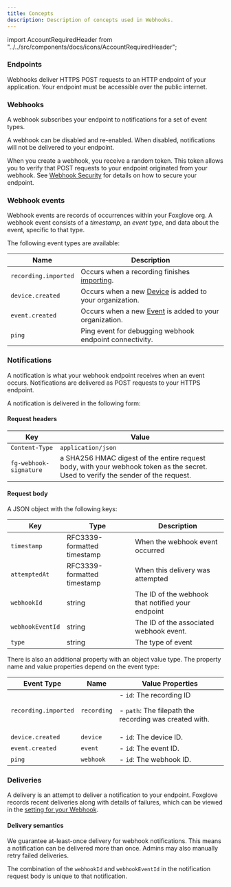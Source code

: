 ```yaml
---
title: Concepts
description: Description of concepts used in Webhooks.
---
```


import AccountRequiredHeader from "../../src/components/docs/icons/AccountRequiredHeader";

<AccountRequiredHeader badgeText="Closed Beta, contact us for access" />

### Endpoints

Webhooks deliver HTTPS POST requests to an HTTP endpoint of your application. Your endpoint must be accessible over the public internet.

### Webhooks

A webhook subscribes your endpoint to notifications for a set of event types.

A webhook can be disabled and re-enabled. When disabled, notifications will not be delivered to your endpoint.

When you create a webhook, you receive a random token. This token allows you to verify that POST requests to your endpoint originated from your webhook. See [Webhook Security](3-security.md) for details on how to secure your endpoint.

### Webhook events

Webhook events are records of occurrences within your Foxglove org. A webhook event consists of a _timestamp_, an _event type_, and data about the event, specific to that type.

The following event types are available:

| Name                 | Description                                                                              |
| -------------------- | ---------------------------------------------------------------------------------------- |
| `recording.imported` | Occurs when a recording finishes [importing](./importing-data).                          |
| `device.created`     | Occurs when a new [Device](./importing-data#add-a-device) is added to your organization. |
| `event.created`      | Occurs when a new [Event](./events) is added to your organization.                       |
| `ping`               | Ping event for debugging webhook endpoint connectivity.                                  |

### Notifications

A notification is what your webhook endpoint receives when an event occurs. Notifications are delivered as POST requests to your HTTPS endpoint.

A notification is delivered in the following form:

#### Request headers

| Key                    | Value                                                                                                                             |
| ---------------------- | --------------------------------------------------------------------------------------------------------------------------------- |
| `Content-Type`         | `application/json`                                                                                                                |
| `fg-webhook-signature` | a SHA256 HMAC digest of the entire request body, with your webhook token as the secret. Used to verify the sender of the request. |

#### Request body

A JSON object with the following keys:

| Key              | Type                        | Description                                       |
| ---------------- | --------------------------- | ------------------------------------------------- |
| `timestamp`      | RFC3339-formatted timestamp | When the webhook event occurred                   |
| `attemptedAt`    | RFC3339-formatted timestamp | When this delivery was attempted                  |
| `webhookId`      | string                      | The ID of the webhook that notified your endpoint |
| `webhookEventId` | string                      | The ID of the associated webhook event.           |
| `type`           | string                      | The type of event                                 |

There is also an additional property with an object value type. The property name and value properties depend on the event type:

| Event Type           | Name        | Value Properties                                                                     |
| -------------------- | ----------- | ------------------------------------------------------------------------------------ |
| `recording.imported` | `recording` | - `id`: The recording ID <p/> - `path`: The filepath the recording was created with. |
| `device.created`     | `device`    | - `id`: The device ID.                                                               |
| `event.created`      | `event`     | - `id`: The event ID.                                                                |
| `ping`               | `webhook`   | - `id`: The webhook ID.                                                              |

### Deliveries

A delivery is an attempt to deliver a notification to your endpoint. Foxglove records recent deliveries along with details of failures, which can be viewed in the [setting for your Webhook](https://console.foxglove.dev/settings/webhooks/).

#### Delivery semantics

We guarantee at-least-once delivery for webhook notifications. This means a notification can be delivered more than once. Admins may also manually retry failed deliveries.

The combination of the `webhookId` and `webhookEventId` in the notification request body is unique to that notification.
